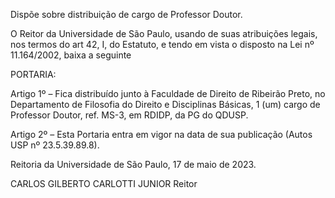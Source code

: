 Dispõe sobre distribuição de cargo de Professor Doutor.

O Reitor da Universidade de São Paulo, usando de suas atribuições legais, nos termos do art 42, I, do Estatuto, e tendo em vista o disposto na Lei nº 11.164/2002, baixa a seguinte

PORTARIA:

Artigo 1º – Fica distribuído junto à Faculdade de Direito de Ribeirão Preto, no Departamento de Filosofia do Direito e Disciplinas Básicas, 1 (um) cargo de Professor Doutor, ref. MS-3, em RDIDP, da PG do QDUSP.

Artigo 2º – Esta Portaria entra em vigor na data de sua publicação (Autos USP nº 23.5.39.89.8).

Reitoria da Universidade de São Paulo, 17 de maio de 2023.

CARLOS GILBERTO CARLOTTI JUNIOR
Reitor